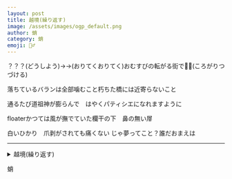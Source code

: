 ```yaml
---
layout: post
title: 越境(繰り返す)
image: /assets/images/ogp_default.png
author: 蛸
category: 蛸
emoji: 🧝‍♂️
---
```


<div class="tanka-area"><div class="tanka">
<p>？？？(どうしよう)→→(おりてくおりてく)おむすびの転がる街で🔄🔄(ころがりつづける)</p>
<p>落ちているバランは全部噛むこと朽ちた橋には近寄らないこと</p>
<p>通るたび道祖神が膨らんで　はやくパティシエになれますように</p>
<p>floaterかつては風が撫でていた欄干の下　鼻の無い屖</p>
<p>白いひかり　爪剥がされても痛くない じゃ夢ってこと？誰だおまえは</p></div></div>

---

<details><summary>越境(繰り返す)</summary>
？？？(どうしよう)→→(おりてくおりてく)おむすびの転がる街で🔄🔄(ころがりつづける)<br />
落ちているバランは全部噛むこと朽ちた橋には近寄らないこと<br />
通るたび道祖神が膨らんで　はやくパティシエになれますように<br />
floaterかつては風が撫でていた欄干の下　鼻の無い屖<br />
白いひかり　爪剥がされても痛くない じゃ夢ってこと？誰だおまえは<br />
<br />
</details>

蛸
